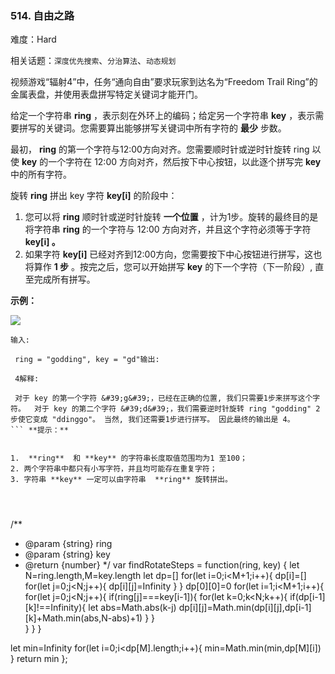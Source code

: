 ### 514. 自由之路

难度：Hard

相关话题：`深度优先搜索`、`分治算法`、`动态规划`

视频游戏&ldquo;辐射4&rdquo;中，任务&ldquo;通向自由&rdquo;要求玩家到达名为&ldquo;Freedom Trail Ring&rdquo;的金属表盘，并使用表盘拼写特定关键词才能开门。

给定一个字符串 **ring** ，表示刻在外环上的编码；给定另一个字符串 **key** ，表示需要拼写的关键词。您需要算出能够拼写关键词中所有字符的 **最少** 步数。

最初， **ring** 的第一个字符与12:00方向对齐。您需要顺时针或逆时针旋转 ring 以使 **key** 的一个字符在 12:00 方向对齐，然后按下中心按钮，以此逐个拼写完 **key** 中的所有字符。

旋转 **ring** 拼出 key 字符 **key[i]** 的阶段中：


1. 您可以将 **ring** 顺时针或逆时针旋转 **一个位置** ，计为1步。旋转的最终目的是将字符串 **ring** 的一个字符与 12:00 方向对齐，并且这个字符必须等于字符 **key[i] 。** 
2. 如果字符 **key[i]** 已经对齐到12:00方向，您需要按下中心按钮进行拼写，这也将算作 **1 步** 。按完之后，您可以开始拼写 **key** 的下一个字符（下一阶段）, 直至完成所有拼写。


 **示例：** 



![](https://assets.leetcode-cn.com/aliyun-lc-upload/uploads/2018/10/22/ring.jpg)


```
输入:

 ring = "godding", key = "gd"输出:

 4解释:

 对于 key 的第一个字符 &#39;g&#39;，已经在正确的位置, 我们只需要1步来拼写这个字符。  对于 key 的第二个字符 &#39;d&#39;，我们需要逆时针旋转 ring "godding" 2步使它变成 "ddinggo"。 当然, 我们还需要1步进行拼写。 因此最终的输出是 4。
``` **提示：** 


1.  **ring**  和 **key** 的字符串长度取值范围均为1 至100；
2. 两个字符串中都只有小写字符，并且均可能存在重复字符；
3. 字符串 **key** 一定可以由字符串  **ring** 旋转拼出。




```
/**
 * @param {string} ring
 * @param {string} key
 * @return {number}
 */
var findRotateSteps = function(ring, key) {
  let N=ring.length,M=key.length
  let dp=[]
  for(let i=0;i&lt;M+1;i++){
    dp[i]=[]
    for(let j=0;j&lt;N;j++){
      dp[i][j]=Infinity
    }
  }
  dp[0][0]=0
  for(let i=1;i&lt;M+1;i++){
    for(let j=0;j&lt;N;j++){
      if(ring[j]===key[i-1]){
        for(let k=0;k&lt;N;k++){
          if(dp[i-1][k]!==Infinity){
            let abs=Math.abs(k-j)
            dp[i][j]=Math.min(dp[i][j],dp[i-1][k]+Math.min(abs,N-abs)+1)
          }
        }        
      }
    }
  }
  
  let min=Infinity
  for(let i=0;i&lt;dp[M].length;i++){
    min=Math.min(min,dp[M][i])
  }
  return min
}; 



```
